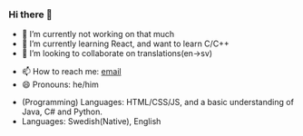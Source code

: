### Hi there 👋

- 🔭 I’m currently not working on that much
- 🌱 I’m currently learning React, and want to learn C/C++
- 👯 I’m looking to collaborate on translations(en->sv)
<!-- 💬 Ask me about ...-->
- 📫 How to reach me: [email](mailto:technicproblem@outlook.com)
- 😄 Pronouns: he/him
<!--- ⚡ Fun fact: ...-->
- (Programming) Languages: HTML/CSS/JS, and a basic understanding of Java, C# and Python.
-  Languages: Swedish(Native), English
